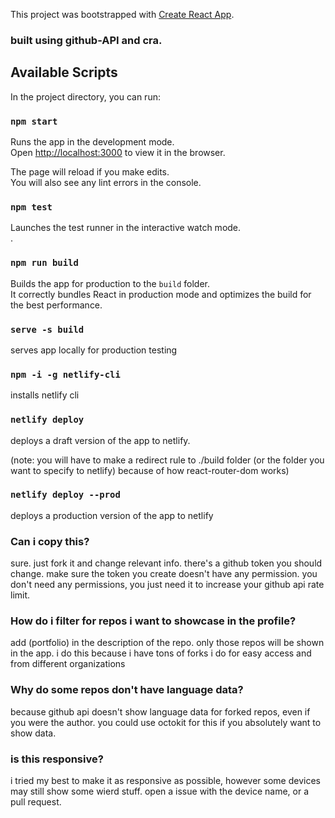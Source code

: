 This project was bootstrapped with [Create React App](https://github.com/facebook/create-react-app).


### built using github-API and cra. 

## Available Scripts

In the project directory, you can run:

### `npm start`

Runs the app in the development mode.<br />
Open [http://localhost:3000](http://localhost:3000) to view it in the browser.

The page will reload if you make edits.<br />
You will also see any lint errors in the console.

### `npm test`

Launches the test runner in the interactive watch mode.<br />
.

### `npm run build`

Builds the app for production to the `build` folder.<br />
It correctly bundles React in production mode and optimizes the build for the best performance.

### `serve -s build`

serves app locally for production testing

### `npm -i -g netlify-cli`

installs netlify cli

### `netlify deploy`

deploys a draft version of the app to netlify.

(note: you will have to make a redirect rule to ./build folder (or the folder you want to specify to netlify) because of how react-router-dom works)

### `netlify deploy --prod`

deploys a production version of the app to netlify

### Can i copy this?

sure. just fork it and change relevant info. there's a github token you should change. 
make sure the token you create doesn't have any permission. you don't need any permissions, 
you just need it to increase your github api rate limit.

### How do i filter for repos i want to showcase in the profile? 

add (portfolio) in the description of the repo. only those repos will be shown in the app.
i do this because i have tons of forks i do for easy access and from different organizations

### Why do some repos don't have language data? 

because github api doesn't show language data for forked repos, even if you were the author.
you could use octokit for this if you absolutely want to show data.

### is this responsive? 

i tried my best to make it as responsive as possible, however some devices may still show some wierd stuff. open a issue with the device name, or a pull request.
